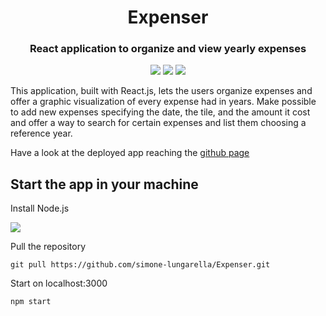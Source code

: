 <h1 align="center"> Expenser </h1>
<h3 align="center"> React application to organize and view yearly expenses </h3>
<p align="center">
  <img src="https://img.shields.io/badge/React-20232A?style=for-the-badge&logo=react&logoColor=61DAFB" />
  <img src="https://img.shields.io/badge/JavaScript-323330?style=for-the-badge&logo=javascript&logoColor=F7DF1E" />
  <img src="https://img.shields.io/badge/Visual_Studio_Code-0078D4?style=for-the-badge&logo=visual%20studio%20code&logoColor=white" />
</p>

<p> This application, built with React.js, lets the users organize expenses and offer a graphic visualization of every expense had in years. Make possible to add new expenses specifying the date, the tile, and the amount it cost and offer a way to search for certain expenses and list them choosing a reference year.</p>

<p>Have a look at the deployed app reaching the <a href="https://simone-lungarella.github.io/Expenser/">github page</a> </p>


<h2>Start the app in your machine</h2>

<p>Install Node.js</p>
<img src="https://img.shields.io/badge/Node.js-339933?style=for-the-badge&logo=nodedotjs&logoColor=white" href="https://nodejs.org/it/" />

<p>Pull the repository</p>

`git pull https://github.com/simone-lungarella/Expenser.git`

<p>Start on localhost:3000</p>

`npm start`

